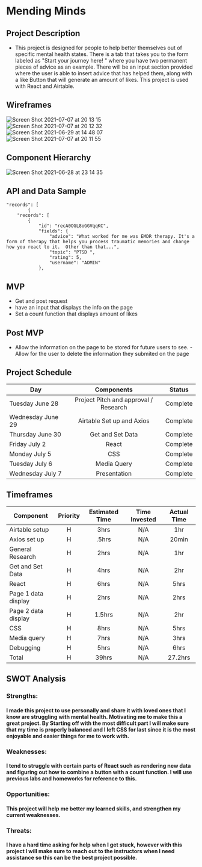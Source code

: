# Mending Minds


## Project Description

- This project is designed for people to help better themselves out of specific mental health states. 
There is a tab that takes you to the form labeled as "Start your journey here! " where you have two permanent pieces of advice as an example. There will be an input section provided where the user is able to insert advice that has helped them, along with a like Button that will generate an amount of likes. This project is used with React and Airtable.

## Wireframes
![Screen Shot 2021-07-07 at 20 13 15](https://user-images.githubusercontent.com/84581353/124843525-1bba9800-df60-11eb-910a-8e0621e3ef14.png)
![Screen Shot 2021-07-07 at 20 12 32](https://user-images.githubusercontent.com/84581353/124843546-270dc380-df60-11eb-8750-20ef91d757ba.png)
![Screen Shot 2021-06-29 at 14 48 07](https://user-images.githubusercontent.com/84581353/124843570-312fc200-df60-11eb-84a9-51812d25a51a.png)
![Screen Shot 2021-07-07 at 20 11 55](https://user-images.githubusercontent.com/84581353/124843591-3a209380-df60-11eb-8f25-77aff2b78aa6.png)

## Component Hierarchy

![Screen Shot 2021-06-28 at 23 14 35](https://user-images.githubusercontent.com/84581353/123796189-db4d8100-d8b2-11eb-92c7-3ab47ad5a990.png)

## API and Data Sample
```
"records": [
        {
    "records": [
        {
            "id": "recA0OGL8oGGVqqKC",
            "fields": {
                "advice": "What worked for me was EMDR therapy. It's a form of therapy that helps you process traumatic memories and change how you react to it.  Other than that...",
                "topic": "PTSD ",
                "rating": 5,
                "username": "ADMIN"
            },
```        

## MVP
- Get and post request
- have an input that displays the info on the page 
- Set a count function that displays amount of likes 

## Post MVP
- Allow the information on the page to be stored for future users to see.
-Allow for the user to delete the information they submited on the page


## Project Schedule

| Day | Components | Status |
| --- | :---: |  :---: | 
| Tuesday June 28|Project Pitch and approval / Research| Complete|  
| Wednesday June 29 | Airtable Set up and Axios| Complete| 
| Thursday June 30| Get and Set Data | Complete|  
| Friday July 2| React | Complete| 
| Monday July 5| CSS | Complete|
| Tuesday July 6 | Media Query | Complete| 
| Wednesday July 7 | Presentation | Complete| 



## Timeframes 

| Component | Priority | Estimated Time | Time Invested | Actual Time |
| --- | :---: |  :---: | :---: | :---: |
| Airtable setup | H | 3hrs|  N/A  | 1hr |
| Axios set up | H | .5hrs|   N/A  |20min|
| General Research| H | 2hrs|   N/A  | 1hr|
| Get and Set Data | H | 4hrs|   N/A   | 2hr|
| React| H | 6hrs|   N/A   | 5hrs |
| Page 1 data display| H | 2hrs|   N/A   | 2hrs |
| Page 2 data display| H | 1.5hrs|  N/A    | 2hr |
| CSS  | H | 8hrs|   N/A   | 5hrs |
| Media query | H | 7hrs|   N/A  | 3hrs |
| Debugging | H | 5hrs|   N/A   | 6hrs |
| Total | H | 39hrs|  N/A   | 27.2hrs  |


## SWOT Analysis

### Strengths: 
#### I made this project to use personally and share it with loved ones that I know are struggling with mental health. Motivating me to make this a great project. By Starting off with the most difficult part I will make sure that my time is properly balanced and I left CSS for last since it is the most enjoyable and easier things for me to work with.

### Weaknesses:
#### I tend to struggle with certain parts of React such as rendering new data and figuring out how to combine a button with a count function. I will use previous labs and homeworks for reference to this.

### Opportunities:
#### This project will help me better my learned skills, and strengthen my current weaknesses.

### Threats:
#### I have a hard time asking for help when I get stuck, however with this project I will make sure to reach out to the instructors when I need assistance so this can be the best project possible.
 